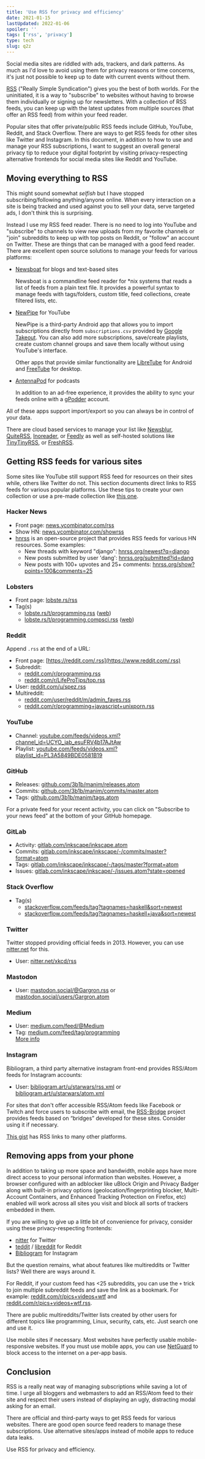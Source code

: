 ```yaml
---
title: 'Use RSS for privacy and efficiency'
date: 2021-01-15
lastUpdated: 2022-01-06
spoiler: ''
tags: ['rss', 'privacy']
type: tech
slug: q2z
---
```


Social media sites are riddled with ads, trackers, and dark patterns. As much as I'd love to avoid using them for privacy reasons or time concerns, it's just not possible to keep up to date with current events without them.

[RSS](https://en.wikipedia.org/wiki/RSS) ("Really Simple Syndication") gives you the best of both worlds. For the uninitiated, it is a way to "subscribe" to websites without having to browse them individually or signing up for newsletters. With a collection of RSS feeds, you can keep up with the latest updates from multiple sources (that offer an RSS feed) from within your feed reader.

Popular sites that offer private/public RSS feeds include GitHub, YouTube, Reddit, and Stack Overflow. There are ways to get RSS feeds for other sites like Twitter and Instagram. In this document, in addition to how to use and manage your RSS subscriptions, I want to suggest an overall general privacy tip to reduce your digital footprint by visiting privacy-respecting alternative frontends for social media sites like Reddit and YouTube.

## Moving everything to RSS

This might sound somewhat _selfish_ but I have stopped subscribing/following anything/anyone online. When every interaction on a site is being tracked and used against you to sell your data, serve targeted ads, I don't think this is surprising.

Instead I use my RSS feed reader. There is no need to log into YouTube and "subscribe" to channels to view new uploads from my favorite channels or "join" subreddits to keep up with top posts on Reddit, or "follow" an account on Twitter. These are things that can be managed with a good feed reader. There are excellent open source solutions to manage your feeds for various platforms:

- [Newsboat](https://newsboat.org) for blogs and text-based sites

  Newsboat is a commandline feed reader for \*nix systems that reads a list of feeds from a plain text file. It provides a powerful syntax to manage feeds with tags/folders, custom title, feed collections, create filtered lists, etc.

- [NewPipe](https://newpipe.net) for YouTube

  NewPipe is a third-party Android app that allows you to import subscriptions directly from `subscriptions.csv` provided by [Google Takeout](https://takeout.google.com). You can also add more subscriptions, save/create playlists, create custom channel groups and save them locally without using YouTube's interface.

  Other apps that provide similar functionality are [LibreTube](https://github.com/Libre-tube/LibreTube) for Android and [FreeTube](https://freetubeapp.io/) for desktop.

- [AntennaPod](https://antennapod.org) for podcasts

  In addition to an ad-free experience, it provides the ability to sync your feeds online with a [gPodder](https://gpodder.net/) account.

All of these apps support import/export so you can always be in control of your data.

There are cloud based services to manage your list like [Newsblur](https://github.com/samuelclay/NewsBlur), [QuiteRSS](https://github.com/QuiteRSS/quiterss), [Inoreader](https://www.inoreader.com), or [Feedly](https://feedly.com) as well as self-hosted solutions like [TinyTinyRSS](https://tt-rss.org/), or [FreshRSS](https://github.com/FreshRSS/FreshRSS).

## Getting RSS feeds for various sites

Some sites like YouTube still support RSS feed for resources on their sites while, others like Twitter do not. This section documents direct links to RSS feeds for various popular platforms. Use these tips to create your own collection or use a pre-made collection like [this one](https://github.com/peterc/engblogs).

### Hacker News

- Front page: [news.ycombinator.com/rss](https://news.ycombinator.com/rss)
- Show HN: [news.ycombinator.com/showrss](https://news.ycombinator.com/showrss)
- [hnrss](https:/hnrss.github.io) is an open-source project that provides RSS feeds for various HN resources. Some examples:
  - New threads with keyword "django": [hnrss.org/newest?q=django](https://hnrss.org/newest?q=django)
  - New posts submitted by user 'dang': [hnrss.org/submitted?id=dang](https://hnrss.org/submitted?id=dang)
  - New posts with 100+ upvotes and 25+ comments: [hnrss.org/show?points=100&comments=25](https://hnrss.org/show?points=100&comments=25)

### Lobsters

- Front page: [lobste.rs/rss](https://lobste.rs/rss)
- Tag(s)
  - [lobste.rs/t/programming.rss](https://lobste.rs/t/programming.rss) ([web](https://lobste.rs/t/programming))
  - [lobste.rs/t/programming,compsci.rss](https://lobste.rs/t/programming,compsci.rss) ([web](https://lobste.rs/t/programming,compsci))

### Reddit

Append `.rss` at the end of a URL:

- Front page: [https://reddit.com/.rss](https://www.reddit.com/.rss)
- Subreddit:
  - [reddit.com/r/programming.rss](https://reddit.com/r/programming.rss)
  - [reddit.com/r/LifeProTips/top.rss](https://www.reddit.com/r/LifeProTips/top.rss)
- User: [reddit.com/u/spez.rss](https://reddit.com/u/spez.rss)
- Multireddit:
  - [reddit.com/user/reddit/m/admin_faves.rss](https://www.reddit.com/user/reddit/m/admin_faves.rss)
  - [reddit.com/r/programming+javascript+unixporn.rss](https://reddit.com/r/programming+javascript+unixporn.rss)

### YouTube

- Channel: [youtube.com/feeds/videos.xml?channel_id=UCYO_jab_esuFRV4b17AJtAw](https://www.youtube.com/feeds/videos.xml?channel_id=UCYO_jab_esuFRV4b17AJtAw)
- Playlist: [youtube.com/feeds/videos.xml?playlist_id=PL3A5849BDE0581B19](https://www.youtube.com/feeds/videos.xml?playlist_id=PL3A5849BDE0581B19)

### GitHub

- Releases: [github.com/3b1b/manim/releases.atom](https://github.com/3b1b/manim/releases.atom)
- Commits: [github.com/3b1b/manim/commits/master.atom](https://github.com/3b1b/manim/commits/master.atom)
- Tags: [github.com/3b1b/manim/tags.atom](https://github.com/3b1b/manim/tags.atom)

For a private feed for your recent activity, you can click on "Subscribe to your news feed" at the bottom of your GitHub homepage.

### GitLab

- Activity: [gitlab.com/inkscape/inkscape.atom](https://gitlab.com/inkscape/inkscape.atom)
- Commits: [gitlab.com/inkscape/inkscape/-/commits/master?format=atom](https://gitlab.com/inkscape/inkscape/-/commits/master?format=atom)
- Tags: [gitlab.com/inkscape/inkscape/-/tags/master?format=atom](https://gitlab.com/inkscape/inkscape/-/tags?format=atom)
- Issues: [gitlab.com/inkscape/inkscape/-/issues.atom?state=opened](https://gitlab.com/inkscape/inkscape/-/issues.atom?state=opened)

### Stack Overflow

- Tag(s)
  - [stackoverflow.com/feeds/tag?tagnames=haskell&sort=newest](https://stackoverflow.com/feeds/tag?tagnames=haskell&sort=newest)
  - [stackoverflow.com/feeds/tag?tagnames=haskell+java&sort=newest](https://stackoverflow.com/feeds/tag?tagnames=haskell+java&sort=newest)

### Twitter

Twitter stopped providing official feeds in 2013. However, you can use [nitter.net](https://nitter.net) for this.

- User: [nitter.net/xkcd/rss](https://nitter.net/xkcd/rss)

### Mastodon

- User: [mastodon.social/@Gargron.rss](https://mastodon.social/@Gargron.rss) or [mastodon.social/users/Gargron.atom](https://mastodon.social/users/Gargron.atom)

### Medium

- User: [medium.com/feed/@Medium](https://medium.com/feed/@Medium)
- Tag: [medium.com/feed/tag/programming](https://medium.com/feed/tag/programming)<br />
  [More info](https://help.medium.com/hc/en-us/articles/214874118-RSS-feeds)

### Instagram

Bibliogram, a third party alternative instagram front-end provides RSS/Atom feeds for Instagram accounts:

- User: [bibliogram.art/u/starwars/rss.xml](https://bibliogram.art/u/starwars/rss.xml) or [bibliogram.art/u/starwars/atom.xml](https://bibliogram.art/u/starwars/atom.xml)

For sites that don't offer accessible RSS/Atom feeds like Facebook or Twitch and force users to subscribe with email, the [RSS-Bridge](https://rss-bridge.github.io/rss-bridge/) project provides feeds based on “bridges” developed for these sites. Consider using it if necessary.

[This gist](https://gist.github.com/thefranke/63853a6f8c499dc97bc17838f6cedcc2) has RSS links to many other platforms.

## Removing apps from your phone

In addition to taking up more space and bandwidth, mobile apps have more direct access to your personal information than websites. However, a browser configured with an adblocker like uBlock Origin and Privacy Badger along with built-in privacy options (geolocation/fingerprinting blocker, Multi-Account Containers, and Enhanced Tracking Protection on Firefox, etc) enabled will work across all sites you visit and block all sorts of trackers embedded in them.

If you are willing to give up a little bit of convenience for privacy, consider using these privacy-respecting frontends:

- [nitter](https://nitter.net/) for Twitter
- [teddit](https://teddit.net/) / [libreddit](https://libredd.it/) for Reddit
- [Bibliogram](https://bibliogram.art/) for Instagram

But the question remains, what about features like multireddits or Twitter lists? Well there are ways around it.

For Reddit, if your custom feed has &lt;25 subreddits, you can use the `+` trick to join multiple subreddit feeds and save the link as a bookmark. For example: [reddit.com/r/pics+videos+wtf](https://www.reddit.com/r/pics+videos+wtf) and [reddit.com/r/pics+videos+wtf.rss](https://reddit.com/r/pics+videos+wtf.rss).

There are public multireddits/Twitter lists created by other users for different topics like programming, Linux, security, cats, etc. Just search one and use it.

Use mobile sites if necessary. Most websites have perfectly usable mobile-responsive websites. If you must use mobile apps, you can use [NetGuard](https://github.com/M66B/NetGuard) to block access to the internet on a per-app basis.

## Conclusion

RSS is a really neat way of managing subscriptions while saving a lot of time. I urge all bloggers and webmasters to add an RSS/Atom feed to their site and respect their users instead of displaying an ugly, distracting modal asking for an email.

There are official and third-party ways to get RSS feeds for various websites. There are good open source feed readers to manage these subscriptions. Use alternative sites/apps instead of mobile apps to reduce data leaks.

Use RSS for privacy and efficiency.

